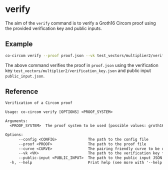 # verify

The aim of the `verify` command is to verify a Groth16 Circom proof using the provided verification key and public inputs.

## Example

```bash
co-circom verify --proof proof.json --vk test_vectors/multiplier2/verification_key.json --public-input public_input.json --curve BN254
```

The above command verifies the proof in `proof.json` using the verification key `test_vectors/multiplier2/verification_key.json` and public input `public_input.json`.

## Reference

```txt
Verification of a Circom proof

Usage: co-circom verify [OPTIONS] <PROOF_SYSTEM>

Arguments:
  <PROOF_SYSTEM>  The proof system to be used [possible values: groth16, plonk]

Options:
      --config <CONFIG>              The path to the config file
      --proof <PROOF>                The path to the proof file
      --curve <CURVE>                The pairing friendly curve to be used [possible values: BN254, BLS12-381]
      --vk <VK>                      The path to the verification key file
      --public-input <PUBLIC_INPUT>  The path to the public input JSON file
  -h, --help                         Print help (see more with '--help')
```
